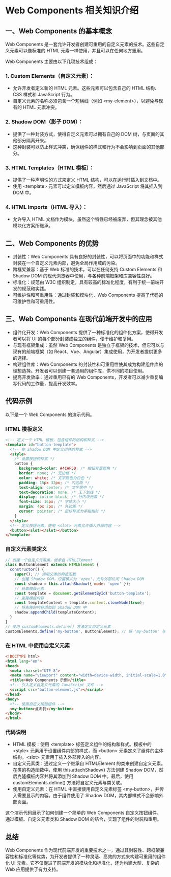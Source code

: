 # Web Components 相关知识介绍

## 一、Web Components 的基本概念

Web Components 是一套允许开发者创建可重用的自定义元素的技术。这些自定义元素可以像标准的 HTML 元素一样使用，并且可以在任何地方重用。

Web Components 主要由以下几项技术组成：

### 1. Custom Elements（自定义元素）：

* 允许开发者定义新的 HTML 元素。这些元素可以包含自己的 HTML 结构、CSS 样式和 JavaScript 行为。
* 自定义元素的名称必须包含一个短横线（例如 \<my-element\>），以避免与现有的 HTML 元素冲突。

### 2. Shadow DOM（影子 DOM）：

* 提供了一种封装方式，使得自定义元素可以拥有自己的 DOM 树，与页面的其他部分隔离开来。
* 这种封装可以防止样式冲突，确保组件的样式和行为不会影响到页面的其他部分。

### 3. HTML Templates（HTML 模板）：

* 提供了一种声明性的方式来定义 HTML 结构，可以在运行时插入到文档中。
* 使用 \<template\> 元素可以定义模板内容，然后通过 JavaScript 将其插入到 DOM 中。

### 4. HTML Imports（HTML 导入）：

* 允许导入 HTML 文档作为模块，虽然这个特性已经被废弃，但其理念被其他模块化方案所继承。

## 二、Web Components 的优势

* 封装性：Web Components 具有良好的封装性，可以将页面中的功能和样式封装在一个自定义元素内部，避免全局作用域的污染。
* 跨框架兼容：基于 Web 标准的技术，可以在任何支持 Custom Elements 和 Shadow DOM 的现代浏览器中使用，与各种前端框架和库兼容性良好。
* 标准化：规范由 W3C 组织制定，具有较高的标准化程度，有利于统一前端开发的规范和实践。
* 可维护性和可重用性：通过封装和模块化，Web Components 提高了代码的可维护性和可重用性。

## 三、Web Components 在现代前端开发中的应用

* 组件化开发：Web Components 提供了一种标准化的组件化方案，使得开发者可以将 UI 的每个部分封装成独立的组件，便于维护和复用。
* 与现有框架集成：虽然 Web Components 是独立于框架的技术，但它可以与现有的前端框架（如 React、Vue、Angular）集成使用，为开发者提供更多的选择。
* 构建组件库：Web Components 的封装性和可重用性使其成为构建组件库的理想选择。开发者可以创建一套通用的组件库，供不同的项目使用。
* 提高开发效率：通过重用已有的 Web Components，开发者可以减少重复编写代码的工作量，提高开发效率。

## 代码示例

以下是一个 Web Components 的演示代码。

### HTML 模板定义

``` html
<!-- 定义一个 HTML 模板，包含组件的结构和样式 -->
<template id="button-template">
  <!-- 在 Shadow DOM 中定义组件的样式 -->
  <style>
    /* 设置按钮的样式 */
    button {
      background-color: #4CAF50; /* 按钮背景颜色 */
      border: none; /* 无边框 */
      color: white; /* 文字颜色为白色 */
      padding: 15px 32px; /* 内边距 */
      text-align: center; /* 文字居中 */
      text-decoration: none; /* 无下划线 */
      display: inline-block; /* 行内块元素 */
      font-size: 16px; /* 字体大小 */
      margin: 4px 2px; /* 外边距 */
      cursor: pointer; /* 鼠标样式为手指指针 */
    }
  </style>
  <!-- 定义按钮元素，使用 <slot> 元素允许插入外部内容 -->
  <button><slot></slot></button>
</template>
```

### 自定义元素类定义

``` js
// 创建一个自定义元素类，继承自 HTMLElement
class ButtonElement extends HTMLElement {
  constructor() {
    super(); // 调用父类的构造函数
    // 创建 Shadow DOM，设置模式为 'open'，允许外部访问 Shadow DOM
    const shadow = this.attachShadow({ mode: 'open' });
    // 获取模板元素
    const template = document.getElementById('button-template');
    // 克隆模板内容
    const templateContent = template.content.cloneNode(true);
    // 将克隆的内容添加到 Shadow DOM 中
    shadow.appendChild(templateContent);
  }
}
// 使用 customElements.define() 方法定义自定义元素
customElements.define('my-button', ButtonElement); // 将 'my-button' 与 ButtonElement 类关联
```

### 在 HTML 中使用自定义元素

``` html
<!DOCTYPE html>
<html lang="en">
<head>
  <meta charset="UTF-8">
  <meta name="viewport" content="width=device-width, initial-scale=1.0">
  <title>Web Components 示例</title>
  <!-- 引入定义自定义元素的 JavaScript 文件 -->
  <script src="button-element.js"></script>
</head>
<body>
  <!-- 使用自定义按钮组件 -->
  <my-button>点击我</my-button>
</body>
</html>
```

### 代码说明

* HTML 模板：使用 \<template\> 标签定义组件的结构和样式。模板中的 \<style\> 元素用于设置组件内部的样式，而 \<button\> 元素定义了组件的主体结构。\<slot\> 元素用于插入外部传入的内容。
* 自定义元素类：通过定义一个继承自 HTMLElement 的类来创建自定义元素。在类的构造函数中，使用 this.attachShadow() 方法创建 Shadow DOM，然后克隆模板内容并将其添加到 Shadow DOM 中。最后，使用 customElements.define() 方法将自定义元素与类关联。
* 使用自定义元素：在 HTML 中直接使用自定义元素标签 \<my-button\>，并传入需要显示的内容。由于组件使用了 Shadow DOM，其内部样式不会影响外部页面。

这个演示代码展示了如何创建一个简单的 Web Components 自定义按钮组件，通过模板、自定义元素类和 Shadow DOM 的结合，实现了组件的封装和重用。

## 总结

Web Components 作为现代前端开发的重要技术之一，通过其封装性、跨框架兼容性和标准化等优势，为开发者提供了一种灵活、高效的方式来构建可重用的组件化 UI 元素。它不仅促进了前端开发的模块化和标准化，还为构建大型、复杂的 Web 应用提供了有力支持。
